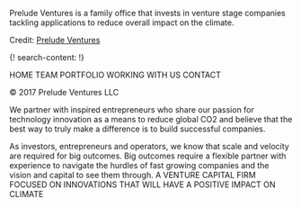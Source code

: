 
Prelude Ventures is a family office that invests in venture stage companies tackling applications to reduce overall impact on the climate. 

Credit: [Prelude Ventures](http://www.preludeventures.com/)

 {! search-content: !}


HOME
TEAM
PORTFOLIO
WORKING WITH US
CONTACT

© 2017 Prelude Ventures LLC

We partner with inspired entrepreneurs who share our passion for technology innovation as a means to reduce global CO2 and believe that the best way to truly make a difference is to build successful companies.
 
As investors, entrepreneurs and operators, we know that scale and velocity are required for big outcomes. Big outcomes require a flexible partner with experience to navigate the hurdles of fast growing companies and the vision and capital to see them through.
A VENTURE CAPITAL FIRM FOCUSED ON INNOVATIONS THAT WILL HAVE A POSITIVE IMPACT ON CLIMATE

